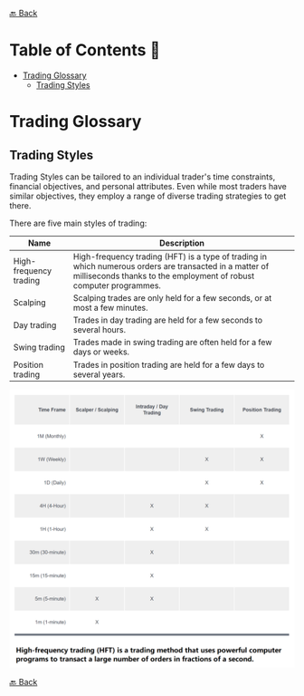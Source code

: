[🔙 Back](https://github.com/chartingshow/documentation/blob/master/trading/glossary.md)

# Table of Contents 📑

- [Trading Glossary](#trading-glossary)
  - [Trading Styles](#trading-styles)

# Trading Glossary

## Trading Styles

Trading Styles can be tailored to an individual trader's time constraints, financial objectives, and personal attributes. Even while most traders have similar objectives, they employ a range of diverse trading strategies to get there.

There are five main styles of trading:

| Name                   | Description                                                                                                                                                                   |
| ---------------------- | ----------------------------------------------------------------------------------------------------------------------------------------------------------------------------- |
| High-frequency trading | High-frequency trading (HFT) is a type of trading in which numerous orders are transacted in a matter of milliseconds thanks to the employment of robust computer programmes. |
| Scalping               | Scalping trades are only held for a few seconds, or at most a few minutes.                                                                                                    |
| Day trading            | Trades in day trading are held for a few seconds to several hours.                                                                                                            |
| Swing trading          | Trades made in swing trading are often held for a few days or weeks.                                                                                                          |
| Position trading       | Trades in position trading are held for a few days to several years.                                                                                                          |

<p align="center"><img src="https://github.com/chartingshow/documentation/blob/master/assets/images/trading-glossary/trading-styles.png" alt="Trading Styles"></p>

[🔙 Back](https://github.com/chartingshow/documentation/blob/master/trading/glossary.md)
